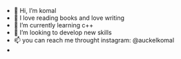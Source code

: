 - 👋 Hi, I’m komal
- 👀 I love reading books and love writing 
- 🌱 I’m currently learning c++
- 💞️ I’m looking to develop new skills 
- 📫 you can reach me throught instagram: @auckelkomal
- 

<!---
kauckel/kauckel is a ✨ special ✨ repository because its `README.md` (this file) appears on your GitHub profile.
You can click the Preview link to take a look at your changes.
--->
